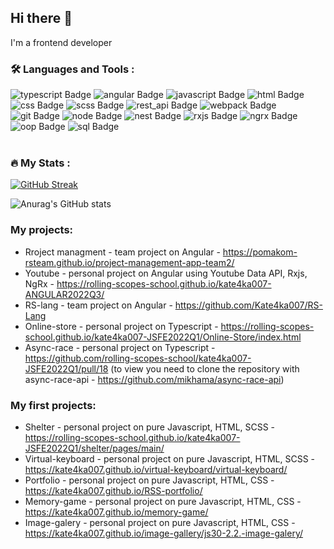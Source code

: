 ## Hi there 👋
I'm a frontend developer
<br>

### :hammer_and_wrench: Languages and Tools :

<div id="badges">
  <img src="https://img.shields.io/badge/-TypeScript-blue" alt="typescript Badge"/>
  <img src="https://img.shields.io/badge/-Angular-red" alt="angular Badge"/>
  <img src="https://img.shields.io/badge/-JavaScript-yellow" alt="javascript Badge"/>
  <img src="https://img.shields.io/badge/-HTML-orange" alt="html Badge"/>
  <img src="https://img.shields.io/badge/-CSS-blue" alt="css Badge"/>
  <img src="https://img.shields.io/badge/-SCSS-ff69b4" alt="scss Badge"/>
  <img src="https://img.shields.io/badge/-REST%20API-brightgreen" alt="rest_api Badge"/>
  <img src="https://img.shields.io/badge/-Webpack-blue" alt="webpack Badge"/>
  <img src="https://img.shields.io/badge/-GIT-orange" alt="git Badge"/>
  <img src="https://img.shields.io/badge/-Node-green" alt="node Badge"/>
  <img src="https://img.shields.io/badge/-Nest.js-red" alt="nest Badge"/>
  <img src="https://img.shields.io/badge/-Rxjs-ff69b4" alt="rxjs Badge"/>
  <img src="https://img.shields.io/badge/-NgRx-blueviolet" alt="ngrx Badge"/>
  <img src="https://img.shields.io/badge/-OOP-yellow" alt="oop Badge"/>
  <img src="https://img.shields.io/badge/-SQL-red" alt="sql Badge"/>  
</div>
<br>

### :fire: My Stats :
[![GitHub Streak](http://github-readme-streak-stats.herokuapp.com?user=kate4ka007&theme=dark&background=000000)](https://git.io/streak-stats)

![Anurag's GitHub stats](https://github-readme-stats.vercel.app/api?username=kate4ka007&theme=dark&show_icons=true)

### My projects:
- Rroject managment - team project on Angular - https://pomakom-rsteam.github.io/project-management-app-team2/
- Youtube - personal project on Angular using Youtube Data API, Rxjs, NgRx - https://rolling-scopes-school.github.io/kate4ka007-ANGULAR2022Q3/
- RS-lang - team project on Angular - https://github.com/Kate4ka007/RS-Lang
- Online-store - personal project on Typescript - https://rolling-scopes-school.github.io/kate4ka007-JSFE2022Q1/Online-Store/index.html
- Async-race - personal project on Typescript - https://github.com/rolling-scopes-school/kate4ka007-JSFE2022Q1/pull/18 (to view you need to clone the repository with async-race-api - https://github.com/mikhama/async-race-api)

### My first projects:
- Shelter - personal project on pure Javascript, HTML, SCSS - https://rolling-scopes-school.github.io/kate4ka007-JSFE2022Q1/shelter/pages/main/
- Virtual-keyboard - personal project on pure Javascript, HTML, SCSS - https://kate4ka007.github.io/virtual-keyboard/virtual-keyboard/
- Portfolio - personal project on pure Javascript, HTML, CSS - https://kate4ka007.github.io/RSS-portfolio/
- Memory-game - personal project on pure Javascript, HTML, CSS - https://kate4ka007.github.io/memory-game/
- Image-galery - personal project on pure Javascript, HTML, CSS - https://kate4ka007.github.io/image-gallery/js30-2.2.-image-galery/

<!--
**Kate4ka007/Kate4ka007** is a ✨ _special_ ✨ repository because its `README.md` (this file) appears on your GitHub profile.

Here are some ideas to get you started:

- 🔭 I’m currently working on ...
- 🌱 I’m currently learning ...
- 👯 I’m looking to collaborate on ...
- 🤔 I’m looking for help with ...
- 💬 Ask me about ...
- 📫 How to reach me: ...
- 😄 Pronouns: ...
- ⚡ Fun fact: ...
-->
